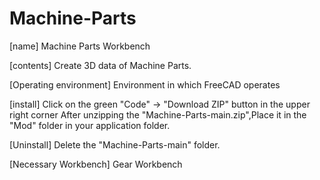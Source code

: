 # Machine-Parts

[name] Machine Parts Workbench

[contents] Create 3D data of Machine Parts.

[Operating environment] Environment in which FreeCAD operates

[install] Click on the green "Code" → "Download ZIP" button in the upper right corner
After unzipping  the "Machine-Parts-main.zip",Place it in the "Mod" folder in your application folder.

[Uninstall] Delete the "Machine-Parts-main" folder.

[Necessary Workbench] Gear Workbench

